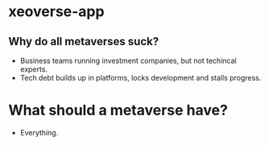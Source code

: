 # xeoverse-app

## Why do all metaverses suck? 

- Business teams running investment companies, but not techincal experts.
- Tech debt builds up in platforms, locks development and stalls progress.

# What should a metaverse have?
- Everything.
